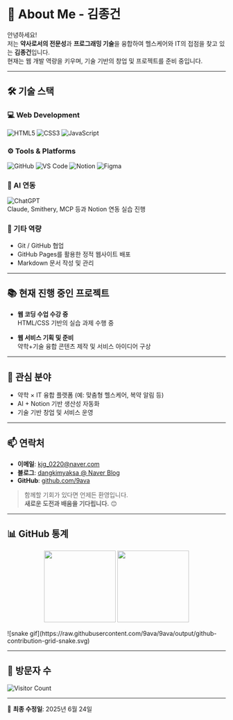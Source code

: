 # 📂 About Me - 김종건

안녕하세요!  
저는 **약사로서의 전문성**과 **프로그래밍 기술**을 융합하여 헬스케어와 IT의 접점을 찾고 있는 **김종건**입니다.  
현재는 웹 개발 역량을 키우며, 기술 기반의 창업 및 프로젝트를 준비 중입니다.

---

## 🛠️ 기술 스택

### 💻 Web Development
![HTML5](https://img.shields.io/badge/html5-%23E34F26.svg?style=for-the-badge&logo=html5&logoColor=white)
![CSS3](https://img.shields.io/badge/css3-%231572B6.svg?style=for-the-badge&logo=css3&logoColor=white)
![JavaScript](https://img.shields.io/badge/javascript-%23323330.svg?style=for-the-badge&logo=javascript&logoColor=%23F7DF1E)

### ⚙️ Tools & Platforms
![GitHub](https://img.shields.io/badge/github-%23121011.svg?style=for-the-badge&logo=github&logoColor=white)
![VS Code](https://img.shields.io/badge/Visual%20Studio%20Code-0078d7.svg?style=for-the-badge&logo=visual-studio-code&logoColor=white)
![Notion](https://img.shields.io/badge/Notion-%23000000.svg?style=for-the-badge&logo=notion&logoColor=white)
![Figma](https://img.shields.io/badge/figma-%23F24E1E.svg?style=for-the-badge&logo=figma&logoColor=white)

### 🤖 AI 연동
![ChatGPT](https://img.shields.io/badge/chatGPT-74aa9c?style=for-the-badge&logo=openai&logoColor=white)  
Claude, Smithery, MCP 등과 Notion 연동 실습 진행

### 🧰 기타 역량
- Git / GitHub 협업
- GitHub Pages를 활용한 정적 웹사이트 배포
- Markdown 문서 작성 및 관리

---

## 📚 현재 진행 중인 프로젝트

- **웹 코딩 수업 수강 중**  
  HTML/CSS 기반의 실습 과제 수행 중

- **웹 서비스 기획 및 준비**  
  약학+기술 융합 콘텐츠 제작 및 서비스 아이디어 구상

---

## 🎯 관심 분야

- 약학 × IT 융합 플랫폼 (예: 맞춤형 헬스케어, 복약 알림 등)
- AI + Notion 기반 생산성 자동화
- 기술 기반 창업 및 서비스 운영

---

## 📫 연락처

- **이메일**: [kjg_0220@naver.com](mailto:kjg_0220@naver.com)  
- **블로그**: [dangkimyaksa @ Naver Blog](https://blog.naver.com/dangkimyaksa)  
- **GitHub**: [github.com/9ava](https://github.com/9ava)

> 함께할 기회가 있다면 언제든 환영입니다.  
> **새로운 도전과 배움을 기다립니다.** 😊

---

## 📊 GitHub 통계

<p align="center">
  <img src="https://github-readme-stats.vercel.app/api?username=9ava&show_icons=true&theme=radical" height="165">
  <img src="https://github-readme-stats.vercel.app/api/top-langs/?username=9ava&layout=compact&theme=radical" height="165">
</p>
![snake gif](https://raw.githubusercontent.com/9ava/9ava/output/github-contribution-grid-snake.svg)

---

## 🧮 방문자 수

![Visitor Count](https://profile-counter.glitch.me/9ava/count.svg)

---

📆 **최종 수정일**: 2025년 6월 24일
